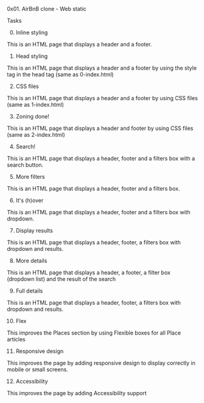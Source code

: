 0x01. AirBnB clone - Web static

Tasks

0. Inline styling

This is an HTML page that displays a header and a footer.

1. Head styling

This is an HTML page that displays a header and a footer by using the style tag in the head tag (same as 0-index.html)

2. CSS files

This is an HTML page that displays a header and a footer by using CSS files (same as 1-index.html)

3. Zoning done!

This is an HTML page that displays a header and footer by using CSS files (same as 2-index.html)

4. Search!

This is an HTML page that displays a header, footer and a filters box with a search button.

5. More filters

This is an HTML page that displays a header, footer and a filters box.

6. It's (h)over

This is an HTML page that displays a header, footer and a filters box with dropdown.

7. Display results

This is an HTML page that displays a header, footer, a filters box with dropdown and results.

8. More details

This is an HTML page that displays a header, a footer, a filter box (dropdown list) and the result of the search

9. Full details

This is an HTML page that displays a header, footer, a filters box with dropdown and results.

10. Flex

This improves the Places section by using Flexible boxes for all Place articles

11. Responsive design

This improves the page by adding responsive design to display correctly in mobile or small screens.

12. Accessibility

This improves the page by adding Accessibility support
